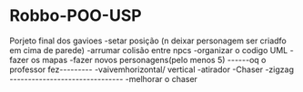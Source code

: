 # Robbo-POO-USP
Porjeto final dos gavioes
    -setar posição (n deixar personagem ser criadfo em cima de parede)
    -arrumar colisão entre npcs
    -organizar o codigo UML
    -fazer os mapas
    -fazer novos personagens(pelo menos 5)
        ------oq o professor fez---------
        -vaivemhorizontal/ vertical
        -atirador
        -Chaser
        -zigzag
        -------------------------------
    -melhorar o chaser



